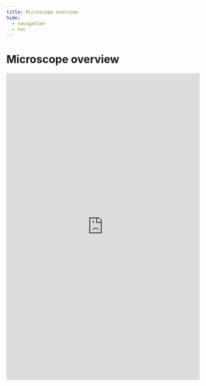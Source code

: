 ```yaml
---
title: Microscope overview
hide:
  - navigation
  - toc
---
```


# Microscope overview
<div class="full-width-container">
<iframe src="https://baserow.io/public/grid/oGrkNUBEQGqCGMolgGFjjBQYcDqQZ3wMWnmmiV8g5IM" frameborder="0" width="100%" height="800"></iframe>
</div>